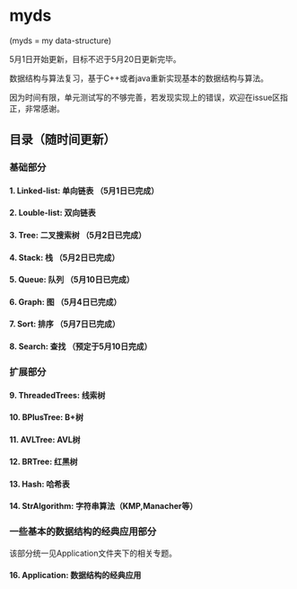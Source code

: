 # myds

(myds = my data-structure)

5月1日开始更新，目标不迟于5月20日更新完毕。

数据结构与算法复习，基于C++或者java重新实现基本的数据结构与算法。

因为时间有限，单元测试写的不够完善，若发现实现上的错误，欢迎在issue区指正，非常感谢。

## 目录（随时间更新）
### 基础部分
#### 1. Linked-list: 单向链表 （5月1日已完成）
#### 2. Louble-list: 双向链表 
#### 3. Tree: 二叉搜索树 （5月2日已完成）
#### 4. Stack: 栈 （5月2日已完成）
#### 5. Queue: 队列 （5月10日已完成）
#### 6. Graph: 图 （5月4日已完成）
#### 7. Sort: 排序 （5月7日已完成）
#### 8. Search: 查找 （预定于5月10日完成）

### 扩展部分
#### 9. ThreadedTrees: 线索树
#### 10. BPlusTree: B+树
#### 11. AVLTree: AVL树
#### 12. BRTree: 红黑树
#### 13. Hash: 哈希表
#### 14. StrAlgorithm: 字符串算法（KMP,Manacher等）  


### 一些基本的数据结构的经典应用部分

该部分统一见Application文件夹下的相关专题。

#### 16. Application: 数据结构的经典应用
 
